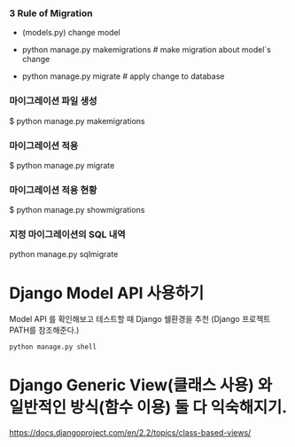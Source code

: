 
### 3 Rule of Migration

 - (models.py) change model

 - python manage.py makemigrations # make migration about model`s change

 - python manage.py migrate # apply change to database

### 마이그레이션 파일 생성
$ python manage.py makemigrations <app-name>

### 마이그레이션 적용
$ python manage.py migrate <app-name>

### 마이그레이션 적용 현황
$ python manage.py showmigrations <app-name>

### 지정 마이그레이션의 SQL 내역
 python manage.py sqlmigrate <app-name> <migration-name>

# Django Model API 사용하기

Model API 를 확인해보고 테스트할 때 Django 쉘환경을 추천
(Django 프로젝트 PATH를 참조해준다.)
```py
python manage.py shell
```

# Django Generic View(클래스 사용) 와 일반적인 방식(함수 이용) 둘 다 익숙해지기.
https://docs.djangoproject.com/en/2.2/topics/class-based-views/
